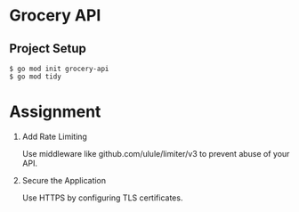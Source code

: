 # Grocery API


## Project Setup

    $ go mod init grocery-api
    $ go mod tidy

Assignment
===========


1) Add Rate Limiting
    
    Use middleware like github.com/ulule/limiter/v3 to prevent abuse of your API.

2) Secure the Application

    Use HTTPS by configuring TLS certificates.
